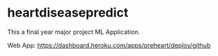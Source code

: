 # heartdiseasepredict

This a final year major project ML Application.

Web App: https://dashboard.heroku.com/apps/preheart/deploy/github
